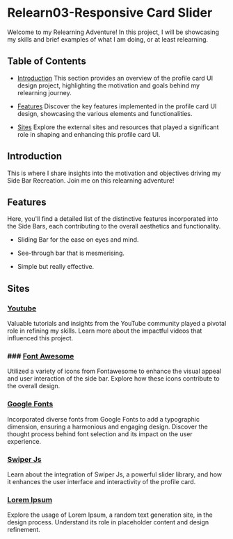 # Relearn03-Responsive Card Slider

Welcome to my Relearning Adventure! In this project, I will be showcasing my skills and brief examples of what I am doing, or at least relearning.

## Table of Contents

- [Introduction](#introduction)
  This section provides an overview of the profile card UI design project, highlighting the motivation and goals behind my relearning journey.

- [Features](#features)
  Discover the key features implemented in the profile card UI design, showcasing the various elements and functionalities.

- [Sites](#sites)
  Explore the external sites and resources that played a significant role in shaping and enhancing this profile card UI.

## Introduction

This is where I share insights into the motivation and objectives driving my Side Bar Recreation. Join me on this relearning adventure!

## Features

Here, you'll find a detailed list of the distinctive features incorporated into the Side Bars, each contributing to the overall aesthetics and functionality.

- Sliding Bar for the ease on eyes and mind.

- See-through bar that is mesmerising.

- Simple but really effective.

## Sites

### [Youtube](https://www.youtube.com/)
Valuable tutorials and insights from the YouTube community played a pivotal role in refining my skills. Learn more about the impactful videos that influenced this project.

### ### [Font Awesome](https://fontawesome.com/) 
Utilized a variety of icons from Fontawesome to enhance the visual appeal and user interaction of the side bar. Explore how these icons contribute to the overall design.

### [Google Fonts](https://fonts.google.com/)
Incorporated diverse fonts from Google Fonts to add a typographic dimension, ensuring a harmonious and engaging design. Discover the thought process behind font selection and its impact on the user experience.

### [Swiper Js](https://swiperjs.com/)
Learn about the integration of Swiper Js, a powerful slider library, and how it enhances the user interface and interactivity of the profile card.

### [Lorem Ipsum](https://www.lipsum.com/feed/html)
Explore the usage of Lorem Ipsum, a random text generation site, in the design process. Understand its role in placeholder content and design refinement.
